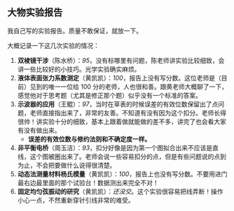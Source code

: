 ## 大物实验报告

我自己写的实验报告。质量不敢保证，就放一下。

大概记录一下这几次实验的情况：

1. **双棱镜干涉**（陈水桥）：*95*，没有标哪里有问题，陈老师讲实验比较细致，会讲一些比较好的小技巧。光学实验确实麻烦。
2. **液体表面张力系数测定**（黄凯凯）：*100*，报告上没有写分数。这位老师是（目前）见到的唯一一位给 100 分的老师，人也很和善。跟黄老师大概聊了一下，感觉他对于思考题（尤其是修正那个题）似乎没有一个标准的答案。
3. **示波器的应用**（王鲲）：*97*，当时在草表的时候误差的有效位数保留出了点问题，老师直接指出来了，非常的友善。不知道有没有因为这个扣分。老师长得很帅！讲实验十分的细致，基本上跟着做就能做的差不多，讲完了也会看大家有没有做出来。
	* **误差的有效位数与修约法则和不确定度一样。**
4. **非平衡电桥**（周玉洁）：*93*，扣分好像是因为第一个图拟合出来不应该是直线，这个图被圈出来了。老师会说一些容易扣分的点，但是有些问题说的点到为止，不会把要做什么说得很清楚。
5. **动态法测量材料杨氏模量**（黄凯凯）：*100*，报告上也没有写分数。不要用进门最右边最里面的那个试验台！数据测出来完全不对！
6. **固定均匀弦振动的研究**（黄凯凯）：*还没交*。这个实验很容易把线弄断！操作小心一点，不然重新穿针引线非常的难受。

